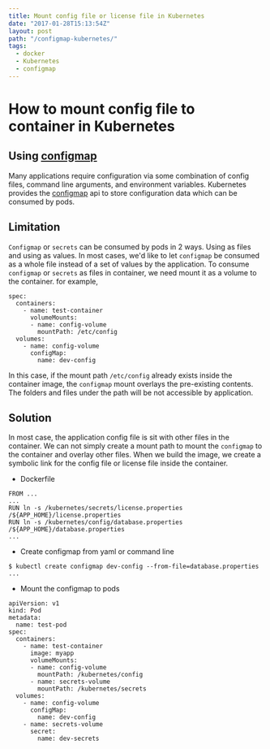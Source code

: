 ```yaml
---
title: Mount config file or license file in Kubernetes
date: "2017-01-28T15:13:54Z"
layout: post
path: "/configmap-kubernetes/"
tags:
  - docker
  - Kubernetes
  - configmap
---
```


# How to mount config file to container in Kubernetes

## Using [configmap][a2e8ebdf]

Many applications require configuration via some combination of config files, command line arguments, and environment variables. Kubernetes provides the [configmap][a2e8ebdf] api to store configuration data which can be consumed by pods.

## Limitation

`Configmap` or `secrets` can be consumed by pods in 2 ways. Using as files and using as values. In most cases, we'd like to let `configmap` be consumed as a whole file instead of a set of values by the application. To consume `configmap` or `secrets` as files in container, we need mount it as a volume to the container. for example,
```
spec:
  containers:
    - name: test-container
      volumeMounts:
      - name: config-volume
        mountPath: /etc/config
  volumes:
    - name: config-volume
      configMap:
        name: dev-config
```
In this case, if the mount path `/etc/config` already exists inside the container image, the `configmap` mount overlays the pre-existing contents. The folders and files under the path will be not accessible by application.

## Solution

In most case, the application config file is sit with other files in the container. We can not simply create a mount path to mount the `configmap` to the container and overlay other files. When we build the image, we create a symbolic link for the config file or license file inside the container.

* Dockerfile
```
FROM ...
...
RUN ln -s /kubernetes/secrets/license.properties /${APP_HOME}/license.properties
RUN ln -s /kubernetes/config/database.properties /${APP_HOME}/database.properties
...
```

* Create configmap from yaml or command line
```
$ kubectl create configmap dev-config --from-file=database.properties
...
```

* Mount the configmap to pods
```
apiVersion: v1
kind: Pod
metadata:
  name: test-pod
spec:
  containers:
    - name: test-container
      image: myapp
      volumeMounts:
      - name: config-volume
        mountPath: /kubernetes/config
      - name: secrets-volume
        mountPath: /kubernetes/secrets
  volumes:
    - name: config-volume
      configMap:
        name: dev-config
    - name: secrets-volume
      secret:
        name: dev-secrets
```
[a2e8ebdf]: https://kubernetes.io/docs/user-guide/configmap/ "configmap"
